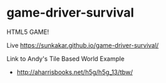 # game-driver-survival
HTML5 GAME! 

Live https://sunkakar.github.io/game-driver-survival/

Link to Andy's Tile Based World Example  
- http://aharrisbooks.net/h5g/h5g_13/tbw/
